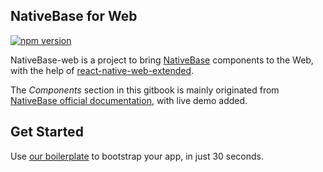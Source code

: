 NativeBase for Web
------------------
[![npm version](https://badge.fury.io/js/native-base-web.svg)](https://badge.fury.io/js/native-base-web)

NativeBase-web is a project to bring [NativeBase](http://nativebase.io/) components to the Web, with the help of [react-native-web-extended](https://github.com/Chion82/react-native-web-extended).

The *Components* section in this gitbook is mainly originated from [NativeBase official documentation](http://nativebase.io/docs/v0.5.7/components), with live demo added.

Get Started
-----------
Use [our boilerplate](https://github.com/Chion82/rnweb-native-base-starter) to bootstrap your app, in just 30 seconds.
